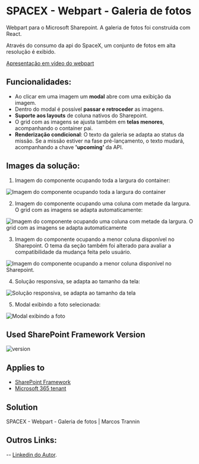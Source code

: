 # SPACEX - Webpart - Galeria de fotos

Webpart para o Microsoft Sharepoint.
A galeria de fotos foi construída com React.

Através do consumo da api do SpaceX, um conjunto de fotos em alta resolução é exibido.

[Apresentação em vídeo do webpart](https://youtu.be/9WJusASjrio)

## Funcionalidades:

- Ao clicar em uma imagem um **modal** abre com uma exibição da imagem.
- Dentro do modal é possível **passar e retroceder** as imagens.
- **Suporte aos layouts** de coluna nativos do Sharepoint.
- O grid com as imagens se ajusta também em **telas menores**, acompanhando o container pai.
- **Renderização condicional**: O texto da galeria se adapta ao status da missão. Se a missão estiver na fase pré-lançamento, o texto mudará, acompanhando a chave **'upcoming'** da API.


## Images da solução:
1) Imagem do componente ocupando toda a largura do container:

![Imagem do componente ocupando toda a largura do container](https://i.imgur.com/scTU5H4.png)

2) Imagem do componente ocupando uma coluna com metade da largura. O grid com as imagens se adapta automaticamente:

![Imagem do componente ocupando uma coluna com metade da largura. O grid com as imagens se adapta automaticamente](https://i.imgur.com/e4zC4ot.png)

3) Imagem do componente ocupando a menor coluna disponível no Sharepoint.
O tema da seção também foi alterado para avaliar a compatibilidade da mudança feita pelo usuário.

![Imagem do componente ocupando a menor coluna disponível no Sharepoint.](https://i.imgur.com/gNwByFb.png)

4) Solução responsiva, se adapta ao tamanho da tela:

![Solução responsiva, se adapta ao tamanho da tela](https://i.imgur.com/A8sedDh.png)

5) Modal exibindo a foto selecionada:

![Modal exibindo a foto](https://i.imgur.com/rrqS7g6.png)


## Used SharePoint Framework Version

![version](https://img.shields.io/npm/v/@microsoft/sp-component-base/latest?color=green)

## Applies to

- [SharePoint Framework](https://aka.ms/spfx)
- [Microsoft 365 tenant](https://docs.microsoft.com/en-us/sharepoint/dev/spfx/set-up-your-developer-tenant)


## Solution

SPACEX - Webpart - Galeria de fotos | Marcos Trannin

## Outros Links:
-- [Linkedin do Autor](https://www.linkedin.com/in/marcos-a-253b14184/).


